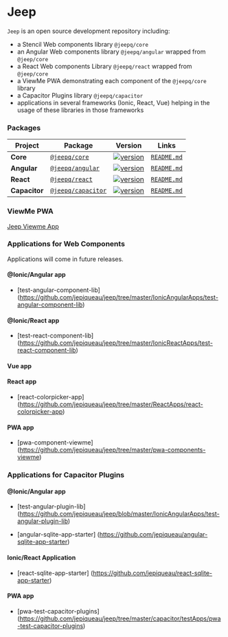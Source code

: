 # Jeep

`Jeep` is an open source development repository including:

 - a Stencil Web components library ```@jeepq/core```
 - an Angular Web components library ```@jeepq/angular``` wrapped from ```@jeep/core```
 - a React Web components Library ```@jeepq/react``` wrapped from ```@jeep/core```
 - a ViewMe PWA demonstrating each component of the ```@jeepq/core``` library
 - a Capacitor Plugins library ```@jeepq/capacitor```
 - applications in several frameworks (Ionic, React, Vue) helping in the usage of these libraries in those frameworks



### Packages

| Project | Package | Version | Links |
| ------- | ------- | ------- |:-----:|
| **Core** | [`@jeepq/core`](https://www.npmjs.com/package/@jeepq/core) | [![version](https://img.shields.io/npm/v/@jeepq/core/latest.svg)](https://www.npmjs.com/package/@jeepq/core) | [`README.md`](core/README.md)
| **Angular** | [`@jeepq/angular`](https://www.npmjs.com/package/@jeepq/angular) | [![version](https://img.shields.io/npm/v/@jeepq/angular/latest.svg)](https://www.npmjs.com/package/@jeepq/angular) | [`README.md`](packages/angular/README.md)
| **React** | [`@jeepq/react`](https://www.npmjs.com/package/@jeepq/react) | [![version](https://img.shields.io/npm/v/@jeepq/react/latest.svg)](https://www.npmjs.com/package/@jeepq/react) | [`README.md`](packages/react/README.md)
| **Capacitor** | [`@jeepq/capacitor`](https://www.npmjs.com/package/@jeepq/capacitor) | [![version](https://img.shields.io/npm/v/@jeepq/capacitor/latest.svg)](https://www.npmjs.com/package/@jeepq/capacitor) | [`README.md`](capacitor/plugins-library/README.md)



### ViewMe PWA

[Jeep Viewme App](https://jeep-viewme-app.firebaseapp.com)

### Applications for Web Components

Applications will come in future releases.

#### @Ionic/Angular app
 - [test-angular-component-lib] (https://github.com/jepiqueau/jeep/tree/master/IonicAngularApps/test-angular-component-lib)


#### @Ionic/React app

 - [test-react-component-lib] (https://github.com/jepiqueau/jeep/tree/master/IonicReactApps/test-react-component-lib)

#### Vue app

#### React app

 - [react-colorpicker-app] (https://github.com/jepiqueau/jeep/tree/master/ReactApps/react-colorpicker-app)

#### PWA app

 - [pwa-component-viewme] (https://github.com/jepiqueau/jeep/tree/master/pwa-components-viewme)


### Applications for Capacitor Plugins

#### @Ionic/Angular app

 - [test-angular-plugin-lib] (https://github.com/jepiqueau/jeep/blob/master/IonicAngularApps/test-angular-plugin-lib)

 - [angular-sqlite-app-starter] (https://github.com/jepiqueau/angular-sqlite-app-starter)

#### Ionic/React Application

 - [react-sqlite-app-starter] (https://github.com/jepiqueau/react-sqlite-app-starter)


#### PWA app

 - [pwa-test-capacitor-plugins] (https://github.com/jepiqueau/jeep/tree/master/capacitor/testApps/pwa-test-capacitor-plugins)

